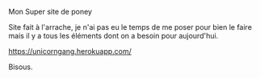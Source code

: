 Mon Super site de poney

Site fait à l'arrache, je n'ai pas eu le temps de me poser pour bien le faire mais il y a tous les éléments dont on a besoin pour aujourd'hui.

https://unicorngang.herokuapp.com/

Bisous.
